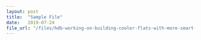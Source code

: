 ```yaml
---
layout: post
title:  "Sample File"
date:   2019-07-24
file_url: "/files/hdb-working-on-building-cooler-flats-with-more-smart-solutions 24 Jul 2019.pdf"
---
```

